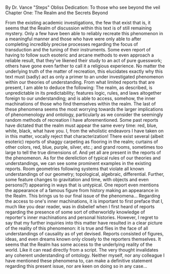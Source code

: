 By Dr. Vance "Steps" Obliss 
Dedication: To those who see beyond the veil 
Chapter One: The Realm and the Secrets Beyond 

From the existing academic investigations, the few that exist that is, it seems that the Realm of discussion within this text is of still remaining mystery. Only a few have been able to reliably recreate this phenomenon in a meaningful manner and those who have were only able to after completing incredibly precise processes regarding the focus of transduction and the tuning of their instruments. Some even report of having to follow such esoteric and arcane methods to even approach a reliable result, that they've likened their study to an act of pure guesswork; others have gone even farther to call it a religious experience. No matter the underlying truth of the matter of recreation, this elucidates exactly why this text must (sadly) act as only a primer to an under investigated phenomenon within our theories of understanding. From what limited reports that are present, I am able to deduce the following: The realm, as described, is unpredictable in its predictability; features logic, rules, and laws altogether foreign to our understanding; and is able to access, somehow, the inner machinations of those who find themselves within the realm. The last of these phenomena seems the most worrying towards the larger implications of phenomenology and ontology, particularly as we consider the seemingly random methods of recreation I have aforementioned.
Some past reports have dictated that the realm must appear the same every time: red, blue, white, black, what have you. I, from the wholistic endeavors I have taken on in this matter, vocally reject that characterization! There exist several (albeit esoteric) reports of shaggy carpeting as flooring in the realm; curtains of other colors, red, blue, purple, silver, etc.; and grand rooms, sometimes too large to tell the true dimensions of. And yet all are present in the reports of the phenomenon. As for the dereliction of typical rules of our theories and understandings, we can see some prominent examples in the existing reports. Room geometries following systems that violate all known understandings of our geometry; topological, algebraic, differential. Further, some feature changes to gravitation and time, with objects and even persons(?) appearing in ways that is untypical. One report even mentions the appearance of a famous figure from history making an appearance in the Realm. This brings us to our final issue of the phenomena...
Regarding the access to one's inner machinations, it is important to first preface that I, much like you dear reader, was in disbelief when I first heard of reports regarding the presence of some sort of otherworldly knowledge of reporter's inner machinations and personal histories. However, I regret to say that my further inquiries into this matter have resulted in a clear picture of the reality of this phenomenon: it is true and flies in the face of all understandings of causality as of yet devised. Reports consisted of figures, ideas, and even dreams known only closely to the reporters themselves. It seems that the Realm has some access to the underlying reality of the world. Like it can read directly from a script. The very thought invalidates any coherent understanding of ontology. Neither myself, nor any colleague I have mentioned these phenomena to, can make a definitive statement regarding this present issue, nor are keen on doing so in any case...